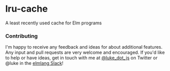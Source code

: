# lru-cache

A least recently used cache for Elm programs

### Contributing

I'm happy to receive any feedback and ideas for about additional features. Any
input and pull requests are very welcome and encouraged. If you'd like to help
or have ideas, get in touch with me at [@luke_dot_js](https://twitter.com/luke_dot_js)
on Twitter or @luke in the [elmlang Slack](elmlang.herokuapp.com)!
